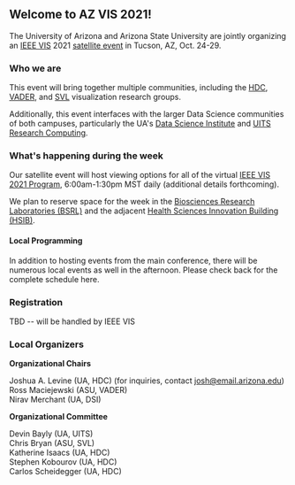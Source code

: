 ## Welcome to AZ VIS 2021!

The University of Arizona and Arizona State University are jointly organizing an [IEEE VIS](http://ieeevis.org/) 2021 [satellite event](http://ieeevis.org/year/2021/info/call-participation/satellite) in Tucson, AZ, Oct. 24-29. 

### Who we are

This event will bring together multiple communities, including the [HDC](http://hdc.cs.arizona.edu/), [VADER](http://vader.lab.asu.edu/), and [SVL](https://chrisbryan.github.io/research/) visualization research groups. 

Additionally, this event interfaces with the larger Data Science communities
of both campuses, particularly the UA's [Data Science Institute](https://datascience.arizona.edu/) and [UITS Research Computing](https://it.arizona.edu/research).


### What's happening during the week

Our satellite event will host viewing options for all of the virtual [IEEE VIS 2021 Program](http://ieeevis.org/year/2021/info/week-at-a-glance), 6:00am-1:30pm MST daily (additional details forthcoming).

We plan to reserve space for the week in the [Biosciences Research Laboratories (BSRL)](https://bsrl.arizona.edu/content/floorplans) and the adjacent [Health Sciences Innovation Building (HSIB)](https://uahs.arizona.edu/scheduling/tucson-hsib).


#### Local Programming

In addition to hosting events from the main conference, there will be numerous local events as well in the afternoon.  Please check back for the complete schedule here.



### Registration

TBD -- will be handled by IEEE VIS


### Local Organizers

__Organizational Chairs__

Joshua A. Levine (UA, HDC) (for inquiries, contact [josh@email.arizona.edu](mailto:josh@email.arizona.edu)) \
Ross Maciejewski (ASU, VADER) \
Nirav Merchant (UA, DSI)

**Organizational Committee**

Devin Bayly (UA, UITS) \
Chris Bryan (ASU, SVL) \
Katherine Isaacs (UA, HDC) \
Stephen Kobourov (UA, HDC) \
Carlos Scheidegger (UA, HDC)
